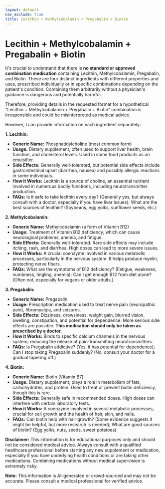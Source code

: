 ```yaml
---
layout: default
nav_exclude: true
title: Lecithin + Methylcobalamin + Pregabalin + Biotin
---
```


# Lecithin + Methylcobalamin + Pregabalin + Biotin

It's crucial to understand that there is **no standard or approved combination medication** containing Lecithin, Methylcobalamin, Pregabalin, and Biotin.  These are four distinct ingredients with different properties and uses, prescribed individually or in specific combinations depending on the patient's condition. Combining them arbitrarily without a physician's guidance is dangerous and potentially harmful.

Therefore, providing details in the requested format for a hypothetical "Lecithin + Methylcobalamin + Pregabalin + Biotin" combination is irresponsible and could be misinterpreted as medical advice.

However, I can provide information on each ingredient separately:

**1. Lecithin:**

* **Generic Name:**  Phosphatidylcholine (most common form)
* **Usage:**  Dietary supplement, often used to support liver health, brain function, and cholesterol levels.  Used in some food products as an emulsifier.
* **Side Effects:** Generally well-tolerated, but potential side effects include gastrointestinal upset (diarrhea, nausea) and possibly allergic reactions in some individuals.
* **How it Works:**  Lecithin is a source of choline, an essential nutrient involved in numerous bodily functions, including neurotransmitter production.
* **FAQs:** Is it safe to take lecithin every day? (Generally yes, but always consult with a doctor, especially if you have liver issues); What are the best sources of lecithin? (Soybeans, egg yolks, sunflower seeds, etc.)


**2. Methylcobalamin:**

* **Generic Name:** Methylcobalamin (a form of Vitamin B12)
* **Usage:** Treatment of Vitamin B12 deficiency, which can cause neurological problems, anemia, and fatigue.
* **Side Effects:** Generally well-tolerated.  Rare side effects may include itching, rash, and diarrhea.  High doses can lead to more severe issues.
* **How it Works:**  A crucial coenzyme involved in various metabolic processes, particularly in the nervous system.  It helps produce myelin, protecting nerve fibers.
* **FAQs:** What are the symptoms of B12 deficiency? (Fatigue, weakness, numbness, tingling, anemia);  Can I get enough B12 from diet alone? (Often not, especially for vegans or older adults.)


**3. Pregabalin:**

* **Generic Name:** Pregabalin
* **Usage:**  Prescription medication used to treat nerve pain (neuropathic pain), fibromyalgia, and seizures.
* **Side Effects:** Dizziness, drowsiness, weight gain, blurred vision, swelling, constipation, and potential for dependence.  More serious side effects are possible.  **This medication should only be taken as prescribed by a doctor.**
* **How it Works:**  Binds to specific calcium channels in the nervous system, reducing the release of pain-transmitting neurotransmitters.
* **FAQs:** Is Pregabalin addictive? (Yes, it has potential for dependence);  Can I stop taking Pregabalin suddenly? (No, consult your doctor for a gradual tapering off.)


**4. Biotin:**

* **Generic Name:** Biotin (Vitamin B7)
* **Usage:** Dietary supplement; plays a role in metabolism of fats, carbohydrates, and protein.  Used to treat or prevent biotin deficiency, though this is rare.
* **Side Effects:** Generally safe in recommended doses.  High doses can interfere with certain laboratory tests.
* **How it Works:**  A coenzyme involved in several metabolic processes, crucial for cell growth and the health of hair, skin, and nails.
* **FAQs:** Can biotin help with hair growth? (Some evidence suggests it might be helpful, but more research is needed);  What are good sources of biotin? (Egg yolks, nuts, seeds, sweet potatoes)



**Disclaimer:** This information is for educational purposes only and should not be considered medical advice. Always consult with a qualified healthcare professional before starting any new supplement or medication, especially if you have underlying health conditions or are taking other medications.  Combining medications without medical supervision is extremely risky.


**Note:** This information is AI-generated or crowd-sourced and may not be accurate. Please consult a medical professional for verified advice.